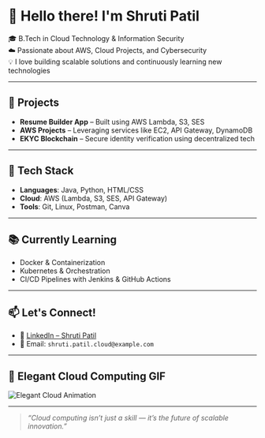 # 👋 Hello there! I'm Shruti Patil

🎓 B.Tech in Cloud Technology & Information Security  
☁️ Passionate about AWS, Cloud Projects, and Cybersecurity  
💡 I love building scalable solutions and continuously learning new technologies

---

## 🚀 Projects

- **Resume Builder App** – Built using AWS Lambda, S3, SES  
- **AWS Projects** – Leveraging services like EC2, API Gateway, DynamoDB  
- **EKYC Blockchain** – Secure identity verification using decentralized tech

---

## 🧰 Tech Stack

- **Languages**: Java, Python, HTML/CSS  
- **Cloud**: AWS (Lambda, S3, SES, API Gateway)  
- **Tools**: Git, Linux, Postman, Canva

---

## 📚 Currently Learning

- Docker & Containerization  
- Kubernetes & Orchestration  
- CI/CD Pipelines with Jenkins & GitHub Actions

---

## 📫 Let's Connect!

- 💼 [LinkedIn – Shruti Patil](https://linkedin.com/in/shruti-cloud)
- 📧 Email: `shruti.patil.cloud@example.com`

---

## 🎨 Elegant Cloud Computing GIF

![Elegant Cloud Animation](https://media.giphy.com/media/3o7aD2saalBwwftBIY/giphy.gif)

---

> _“Cloud computing isn’t just a skill — it’s the future of scalable innovation.”_
